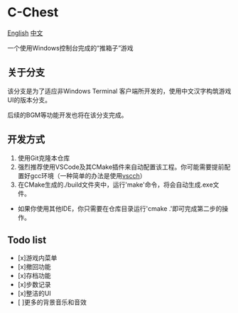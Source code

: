 # C-Chest

[English](./README.md) [中文](./README_ZH.md)

一个使用Windows控制台完成的“推箱子”游戏

## 关于分支

该分支是为了适应非Windows Terminal 客户端所开发的，使用中文汉字构筑游戏UI的版本分支。

后续的BGM等功能开发也将在该分支完成。

## 开发方式

1. 使用Git克隆本仓库
2. 强烈推荐使用VSCode及其CMake插件来自动配置该工程。你可能需要提前配置好gcc环境（一种简单的办法是使用[vscch](https://mflink.top/%e6%9c%80%e7%ae%80%e5%8d%95%e7%9a%84vs-codecpp%e7%8e%af%e5%a2%83%e9%85%8d%e7%bd%ae%e6%95%99%e7%a8%8b/)）
3. 在CMake生成的./build文件夹中，运行'make'命令，将会自动生成.exe文件。

- 如果你使用其他IDE，你只需要在仓库目录运行'cmake .'即可完成第二步的操作。

## Todo list

- [x]游戏内菜单
- [x]撤回功能
- [x]存档功能
- [x]步数记录
- [x]整洁的UI
- [ ]更多的背景音乐和音效

